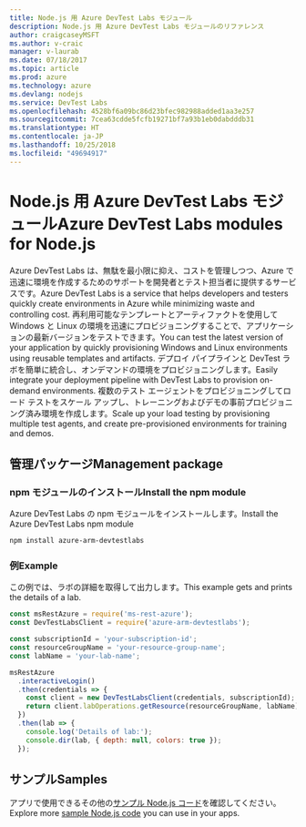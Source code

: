 ```yaml
---
title: Node.js 用 Azure DevTest Labs モジュール
description: Node.js 用 Azure DevTest Labs モジュールのリファレンス
author: craigcaseyMSFT
ms.author: v-craic
manager: v-laurab
ms.date: 07/18/2017
ms.topic: article
ms.prod: azure
ms.technology: azure
ms.devlang: nodejs
ms.service: DevTest Labs
ms.openlocfilehash: 4528bf6a09bc86d23bfec982988added1aa3e257
ms.sourcegitcommit: 7cea63cdde5fcfb19271bf7a93b1eb0dabdddb31
ms.translationtype: HT
ms.contentlocale: ja-JP
ms.lasthandoff: 10/25/2018
ms.locfileid: "49694917"
---
```

# <a name="azure-devtest-labs-modules-for-nodejs"></a><span data-ttu-id="ceca4-103">Node.js 用 Azure DevTest Labs モジュール</span><span class="sxs-lookup"><span data-stu-id="ceca4-103">Azure DevTest Labs modules for Node.js</span></span>

<span data-ttu-id="ceca4-104">Azure DevTest Labs は、無駄を最小限に抑え、コストを管理しつつ、Azure で迅速に環境を作成するためのサポートを開発者とテスト担当者に提供するサービスです。</span><span class="sxs-lookup"><span data-stu-id="ceca4-104">Azure DevTest Labs is a service that helps developers and testers quickly create environments in Azure while minimizing waste and controlling cost.</span></span> <span data-ttu-id="ceca4-105">再利用可能なテンプレートとアーティファクトを使用して Windows と Linux の環境を迅速にプロビジョニングすることで、アプリケーションの最新バージョンをテストできます。</span><span class="sxs-lookup"><span data-stu-id="ceca4-105">You can test the latest version of your application by quickly provisioning Windows and Linux environments using reusable templates and artifacts.</span></span> <span data-ttu-id="ceca4-106">デプロイ パイプラインと DevTest ラボを簡単に統合し、オンデマンドの環境をプロビジョニングします。</span><span class="sxs-lookup"><span data-stu-id="ceca4-106">Easily integrate your deployment pipeline with DevTest Labs to provision on-demand environments.</span></span> <span data-ttu-id="ceca4-107">複数のテスト エージェントをプロビジョニングしてロード テストをスケール アップし、トレーニングおよびデモの事前プロビジョニング済み環境を作成します。</span><span class="sxs-lookup"><span data-stu-id="ceca4-107">Scale up your load testing by provisioning multiple test agents, and create pre-provisioned environments for training and demos.</span></span>

## <a name="management-package"></a><span data-ttu-id="ceca4-108">管理パッケージ</span><span class="sxs-lookup"><span data-stu-id="ceca4-108">Management package</span></span>

### <a name="install-the-npm-module"></a><span data-ttu-id="ceca4-109">npm モジュールのインストール</span><span class="sxs-lookup"><span data-stu-id="ceca4-109">Install the npm module</span></span>

<span data-ttu-id="ceca4-110">Azure DevTest Labs の npm モジュールをインストールします。</span><span class="sxs-lookup"><span data-stu-id="ceca4-110">Install the Azure DevTest Labs npm module</span></span>

```bash
npm install azure-arm-devtestlabs
```

### <a name="example"></a><span data-ttu-id="ceca4-111">例</span><span class="sxs-lookup"><span data-stu-id="ceca4-111">Example</span></span>

<span data-ttu-id="ceca4-112">この例では、ラボの詳細を取得して出力します。</span><span class="sxs-lookup"><span data-stu-id="ceca4-112">This example gets and prints the details of a lab.</span></span>

```javascript
const msRestAzure = require('ms-rest-azure');
const DevTestLabsClient = require('azure-arm-devtestlabs');

const subscriptionId = 'your-subscription-id';
const resourceGroupName = 'your-resource-group-name';
const labName = 'your-lab-name';

msRestAzure
  .interactiveLogin()
  .then(credentials => {
    const client = new DevTestLabsClient(credentials, subscriptionId);
    return client.labOperations.getResource(resourceGroupName, labName);
  })
  .then(lab => {
    console.log('Details of lab:');
    console.dir(lab, { depth: null, colors: true });
  });
```

## <a name="samples"></a><span data-ttu-id="ceca4-113">サンプル</span><span class="sxs-lookup"><span data-stu-id="ceca4-113">Samples</span></span>

<span data-ttu-id="ceca4-114">アプリで使用できるその他の[サンプル Node.js コード](https://azure.microsoft.com/resources/samples/?platform=nodejs)を確認してください。</span><span class="sxs-lookup"><span data-stu-id="ceca4-114">Explore more [sample Node.js code](https://azure.microsoft.com/resources/samples/?platform=nodejs) you can use in your apps.</span></span>
